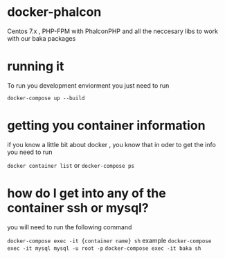 # docker-phalcon
Centos 7.x , PHP-FPM with PhalconPHP and all the neccesary libs to work with our baka packages 

# running it
To run you development enviorment you just need to run

`docker-compose up --build`

# getting you container information
if you know a little bit about docker , you know that in oder to get the info you need to run

`docker container list`
or
`docker-compose ps`

# how do I get into any of the container ssh or mysql?
you will need to run the following command

`docker-compose exec -it {container name} sh`
example
`docker-compose exec -it mysql mysql -u root -p`
`docker-compose exec -it baka sh`
